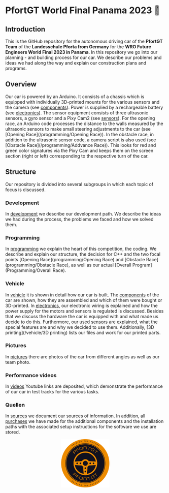 # PfortGT World Final Panama 2023 🤖

## Introduction
This is the GitHub repository for the autonomous driving car of the **PfortGT Team** of the **Landesschule Pforta from Germany** for the **WRO Future Engineers World Final 2023 in Panama**.
In this repository we go into our planning - and building process for our car. We describe our problems and ideas we had along the way and explain our construction plans and programs.
## Overview
Our car is powered by an Arduino. It consists of a chassis which is equipped with individually 3D-printed mounts for the various sensors and the camera (see [components](/vehicle/components)). Power is supplied by a rechargeable battery (see [electronics](/vehicle/electronics)). The sensor equipment consists of three ultrasonic sensors, a gyro sensor and a Pixy Cam2 (see [sensors](/vehicle/sensors)). For the opening race, an Arduino code processes the distance to the walls measured by the ultrasonic sensors to make small steering adjustments to the car (see [Opening Race](/programming/Opening Race)). In the obstacle race, in addition to the ultrasonic sensor code, a camera script is also used (see [Obstacle Race](/programming/Addvance Race)). This looks for red and green color signatures via the Pixy Cam and keeps them on the screen section (right or left) corresponding to the respective turn of the car.
## Structure
Our repository is divided into several subgroups in which each topic of focus is discussed.
### Development
In [development](/development) we describe our development path. We describe the ideas we had during the process, the problems we faced and how we solved them.
### Programming
In [programming](/programming) we explain the heart of this competition, the coding. We describe and explain our structure, the decision for C++ and the two focal points [Opening Race](programming/Opening Race) and [Obstacle Race](programming/Obstacle Race), as well as our actual [Overall Program](Programming/Overall Race).
### Vehicle
In [vehicle](/vehicle/) it is shown in detail how our car is built. The [components](/vehicle/components) of the car are shown, how they are assembled and which of them were bought or 3D-printed. In [electronics](/vehicle/electronics), our electronic wiring is explained and how the power supply for the motors and sensors is regulated is discussed. Besides that we discuss the hardware the car is equipped with and what made us decide to do this. Furthermore, our used [sensors](/vehicle/sensors) 
are explained, what the special features are and why we decided to use them. Additionally, [3D printing](/vehicle/3D printing) lists our files and work for our printed parts.
### Pictures
In [pictures](/pictures) there are photos of the car from different angles as well as our team photo. 
### Performance videos
In [videos](/videos) Youtube links are deposited, which demonstrate the performance of our car in test tracks for the various tasks.
### Quellen
In [sources](/sources) we document our sources of information. In addition, all [purchases](/sources/purchases) we have made for the additional components and the installation paths with the associated setup instructions for the software we use are stored.

<p align="center">
<img src="Pictures/Logo2.png" alt="description of image" width="30%" height="30%" style="display:block; margin:auto">
</p>
